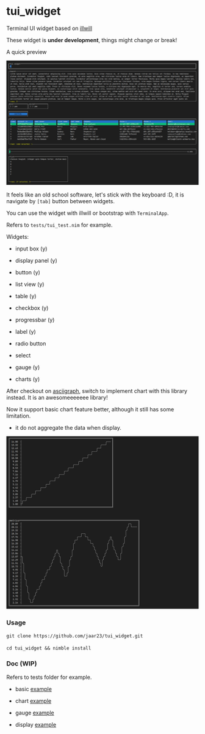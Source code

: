 # tui_widget

Terminal UI widget based on [illwill](https://github.com/johnnovak/illwill/tree/master)

These widget is <b>under development</b>, things might change or break!

A quick preview

![preview](./tui_widget.gif)

It feels like an old school software, let's stick with the keyboard :D, it is navigate by `[tab]` button between widgets.

You can use the widget with illwill or bootstrap with `TerminalApp`.

Refers to `tests/tui_test.nim` for example.

Widgets:
- input box (y)

- display panel (y)

- button (y)

- list view (y)

- table (y)

- checkbox (y)

- progressbar (y)

- label (y)

- radio button

- select

- gauge (y)

- charts (y)

After checkout on [asciigraph](https://github.com/Yardanico/asciigraph/tree/master), switch to implement chart with this library instead. It is an awesomeeeeeee library! 

Now it support basic chart feature better, although it still has some limitation. 

  - it do not aggregate the data when display.
  

![chart](./chart_test.png)

### Usage

```shell
git clone https://github.com/jaar23/tui_widget.git

cd tui_widget && nimble install
```

### Doc (WIP)

Refers to tests folder for example.

- basic [example](./tests/tui_test.nim)

- chart [example](./tests/chart_test.nim)

- gauge [example](./tests/gauge_test.nim)

- display [example](./test/display_test.nim)


